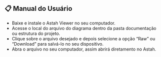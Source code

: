 ## 📋 Manual do Usuário
* Baixe e instale o Astah Viewer no seu computador.
* Acesse o local do arquivo do diagrama dentro da pasta documentação ou estrutura do projeto.
* Clique sobre o arquivo desejado e depois selecione a opção “Raw” ou “Download” para salvá-lo no seu dispositivo.
* Abra o arquivo no seu computador, assim abrirá diretamento no Astah.
